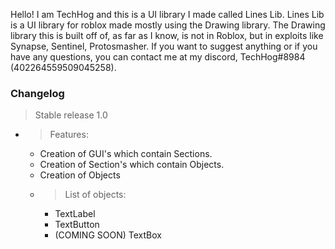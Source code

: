 Hello! I am TechHog and this is a UI library I made called Lines Lib. 
Lines Lib is a UI library for roblox made mostly using the Drawing library. The Drawing library this is built off of, as far as I know, is not in Roblox, but in exploits
like Synapse, Sentinel, Protosmasher.
If you want to suggest anything or if you have any questions, you can contact me at my discord, TechHog#8984 (402264559509045258).

### __Changelog__

> Stable release 1.0
 - > Features: 
    - Creation of GUI's which contain Sections.
    - Creation of Section's which contain Objects.
    - Creation of Objects
    - 
      > List of objects: 
        - TextLabel
        - TextButton
        - (COMING SOON) TextBox
